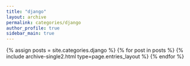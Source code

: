 ```yaml
---
title: "django"
layout: archive
permalink: categories/django
author_profile: true
sidebar_main: true
---
```



{% assign posts = site.categories.django %}
{% for post in posts %} {% include archive-single2.html type=page.entries_layout %} {% endfor %}